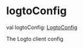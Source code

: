 # logtoConfig

val logtoConfig: [LogtoConfig](../../io.logto.sdk.android.type/-logto-config/index.md)

The Logto client config

